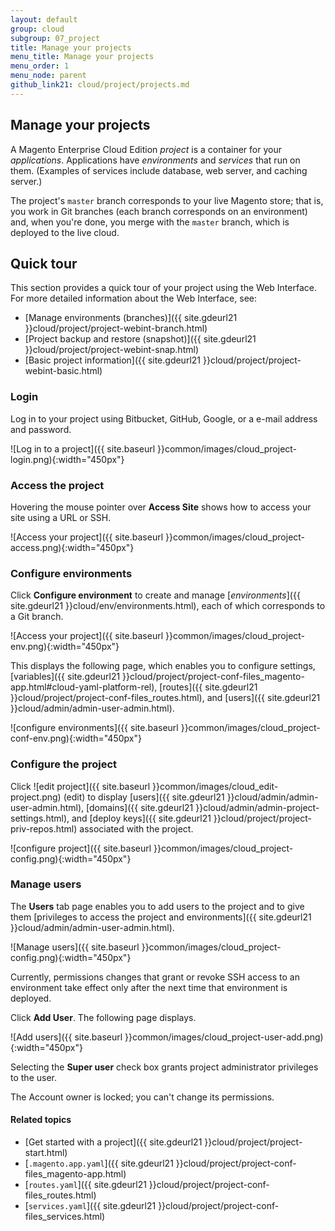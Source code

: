 ```yaml
---
layout: default
group: cloud
subgroup: 07_project
title: Manage your projects
menu_title: Manage your projects
menu_order: 1
menu_node: parent
github_link21: cloud/project/projects.md
---
```


## Manage your projects
A Magento Enterprise Cloud Edition *project* is a container for your *applications*. Applications have *environments* and *services* that run on them. (Examples of services include database, web server, and caching server.)

The project's `master` branch corresponds to your live Magento store; that is, you work in Git branches (each branch corresponds on an environment) and, when you're done, you merge with the `master` branch, which is deployed to the live cloud.

## Quick tour
This section provides a quick tour of your project using the Web Interface. For more detailed information about the Web Interface, see:

*	[Manage environments (branches)]({{ site.gdeurl21 }}cloud/project/project-webint-branch.html)
*	[Project backup and restore (snapshot)]({{ site.gdeurl21 }}cloud/project/project-webint-snap.html)
*	[Basic project information]({{ site.gdeurl21 }}cloud/project/project-webint-basic.html)

### Login
Log in to your project using Bitbucket, GitHub, Google, or a e-mail address and password.

![Log in to a project]({{ site.baseurl }}common/images/cloud_project-login.png){:width="450px"}

### Access the project
Hovering the mouse pointer over **Access Site** shows how to access your site using a URL or SSH.

![Access your project]({{ site.baseurl }}common/images/cloud_project-access.png){:width="450px"}

### Configure environments
Click **Configure environment** to create and manage [*environments*]({{ site.gdeurl21 }}cloud/env/environments.html), each of which corresponds to a Git branch.

![Access your project]({{ site.baseurl }}common/images/cloud_project-env.png){:width="450px"}

This displays the following page, which enables you to configure settings, [variables]({{ site.gdeurl21 }}cloud/project/project-conf-files_magento-app.html#cloud-yaml-platform-rel), [routes]({{ site.gdeurl21 }}cloud/project/project-conf-files_routes.html), and [users]({{ site.gdeurl21 }}cloud/admin/admin-user-admin.html).

![configure environments]({{ site.baseurl }}common/images/cloud_project-conf-env.png){:width="450px"}

### Configure the project
Click ![edit project]({{ site.baseurl }}common/images/cloud_edit-project.png) (edit) to display [users]({{ site.gdeurl21 }}cloud/admin/admin-user-admin.html), [domains]({{ site.gdeurl21 }}cloud/admin/admin-project-settings.html), and [deploy keys]({{ site.gdeurl21 }}cloud/project/project-priv-repos.html) associated with the project.

![configure project]({{ site.baseurl }}common/images/cloud_project-config.png){:width="450px"}

### Manage users
The **Users** tab page enables you to add users to the project and to give them [privileges to access the project and environments]({{ site.gdeurl21 }}cloud/admin/admin-user-admin.html).

![Manage users]({{ site.baseurl }}common/images/cloud_project-config.png){:width="450px"}

<div class="bs-callout bs-callout-info" id="info">
  <p>Currently, permissions changes that grant or revoke SSH access to an environment take effect only after the next time that environment is deployed.</p>
</div>

Click **Add User**. The following page displays.

![Add users]({{ site.baseurl }}common/images/cloud_project-user-add.png){:width="450px"}

Selecting the **Super user** check box grants project administrator privileges to the user.

<div class="bs-callout bs-callout-info" id="info">
  <p>The Account owner is locked; you can't change its permissions.</p>
</div>

#### Related topics
*	[Get started with a project]({{ site.gdeurl21 }}cloud/project/project-start.html)
*	[`.magento.app.yaml`]({{ site.gdeurl21 }}cloud/project/project-conf-files_magento-app.html)
*	[`routes.yaml`]({{ site.gdeurl21 }}cloud/project/project-conf-files_routes.html)
*	[`services.yaml`]({{ site.gdeurl21 }}cloud/project/project-conf-files_services.html)
